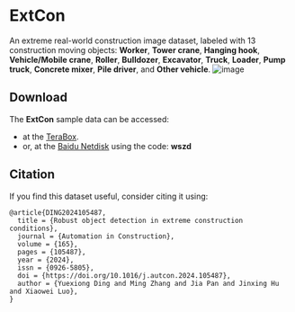 # ExtCon
An extreme real-world construction image dataset, labeled with 13 construction moving objects: **Worker**, **Tower crane**, **Hanging hook**, **Vehicle/Mobile crane**, **Roller**, **Bulldozer**, **Excavator**, **Truck**, **Loader**, **Pump truck**, **Concrete mixer**, **Pile driver**, and **Other vehicle**.
![image](https://github.com/dyxm/ExtCon/assets/17799440/a67ad06d-07f4-45ca-a7c1-77282d6eff8d)


## Download
The **ExtCon** sample data can be accessed:
- at the [TeraBox](https://terabox.com/s/1I7THz2RfGos_XxSLgqI7RQ).
- or, at the [Baidu Netdisk](https://pan.baidu.com/s/14slF01E78bWIAyoUpUPQvQ) using the code: **wszd**

## Citation
If you find this dataset useful, consider citing it using:
```
@article{DING2024105487,
  title = {Robust object detection in extreme construction conditions},
  journal = {Automation in Construction},
  volume = {165},
  pages = {105487},
  year = {2024},
  issn = {0926-5805},
  doi = {https://doi.org/10.1016/j.autcon.2024.105487},
  author = {Yuexiong Ding and Ming Zhang and Jia Pan and Jinxing Hu and Xiaowei Luo},
}
```
